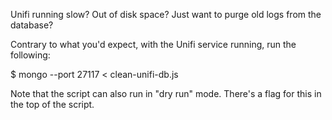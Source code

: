 Unifi running slow?  Out of disk space?  Just want to purge old logs from the
database?

Contrary to what you'd expect, with the Unifi service running, run the following:

$ mongo --port 27117 < clean-unifi-db.js

Note that the script can also run in "dry run" mode.  There's a flag for this in the top of the script.
